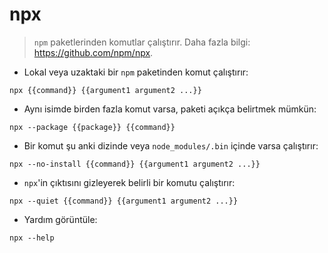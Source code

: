 # npx

> `npm` paketlerinden komutlar çalıştırır.
> Daha fazla bilgi: <https://github.com/npm/npx>.

- Lokal veya uzaktaki bir `npm` paketinden komut çalıştırır:

`npx {{command}} {{argument1 argument2 ...}}`

- Aynı isimde birden fazla komut varsa, paketi açıkça belirtmek mümkün:

`npx --package {{package}} {{command}}`

- Bir komut şu anki dizinde veya `node_modules/.bin` içinde varsa çalıştırır:

`npx --no-install {{command}} {{argument1 argument2 ...}}`

- `npx`'in çıktısını gizleyerek belirli bir komutu çalıştırır:

`npx --quiet {{command}} {{argument1 argument2 ...}}`

- Yardım görüntüle:

`npx --help`
